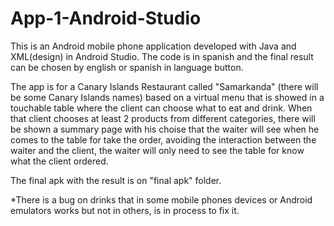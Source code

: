 # App-1-Android-Studio
This is an Android mobile phone application developed with Java and XML(design) in Android Studio. The code is in spanish and 
the final result can be chosen by english or spanish in language button.

The app is for a Canary Islands Restaurant called "Samarkanda" (there will be some Canary Islands names) based on a virtual menu that is 
showed in a touchable table where the client can choose what to eat and drink. When that client chooses at least 2 products from different 
categories, there will be shown a summary page with his choise that the waiter will see when he comes to the table for take the order, 
avoiding the interaction between the waiter and the client, the waiter will only need to see the table for know what the client ordered.

The final apk with the result is on "final apk" folder.

*There is a bug on drinks that in some mobile phones devices or Android emulators works but not in others, is in process to fix it.
